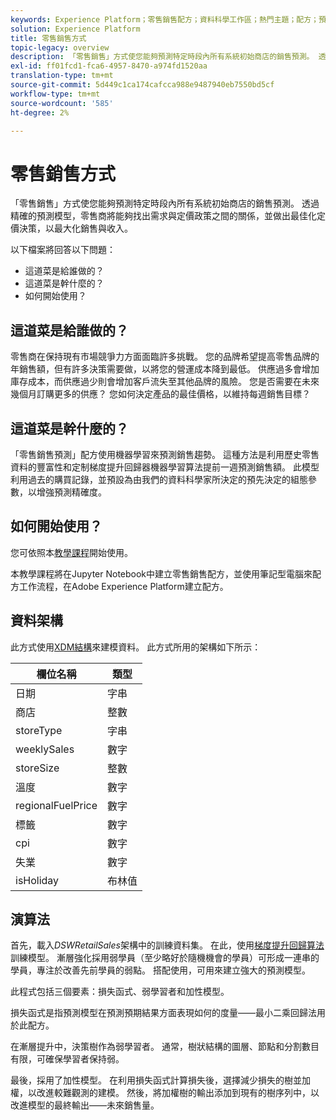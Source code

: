```yaml
---
keywords: Experience Platform；零售銷售配方；資料科學工作區；熱門主題；配方；預建配方
solution: Experience Platform
title: 零售銷售方式
topic-legacy: overview
description: 「零售銷售」方式使您能夠預測特定時段內所有系統初始商店的銷售預測。 透過精確的預測模型，零售商將能夠找出需求與定價政策之間的關係，並做出最佳化定價決策，以最大化銷售與收入。
exl-id: ff01fcd1-fca6-4957-8470-a974fd1520aa
translation-type: tm+mt
source-git-commit: 5d449c1ca174cafcca988e9487940eb7550bd5cf
workflow-type: tm+mt
source-wordcount: '585'
ht-degree: 2%

---
```


# 零售銷售方式

「零售銷售」方式使您能夠預測特定時段內所有系統初始商店的銷售預測。 透過精確的預測模型，零售商將能夠找出需求與定價政策之間的關係，並做出最佳化定價決策，以最大化銷售與收入。

以下檔案將回答以下問題：
* 這道菜是給誰做的？
* 這道菜是幹什麼的？
* 如何開始使用？

## 這道菜是給誰做的？

零售商在保持現有市場競爭力方面面臨許多挑戰。 您的品牌希望提高零售品牌的年銷售額，但有許多決策需要做，以將您的營運成本降到最低。 供應過多會增加庫存成本，而供應過少則會增加客戶流失至其他品牌的風險。 您是否需要在未來幾個月訂購更多的供應？ 您如何決定產品的最佳價格，以維持每週銷售目標？

## 這道菜是幹什麼的？

「零售銷售預測」配方使用機器學習來預測銷售趨勢。 這種方法是利用歷史零售資料的豐富性和定制梯度提升回歸器機器學習算法提前一週預測銷售額。 此模型利用過去的購買記錄，並預設為由我們的資料科學家所決定的預先決定的組態參數，以增強預測精確度。

## 如何開始使用？

您可依照本[教學課程](../jupyterlab/create-a-recipe.md)開始使用。

本教學課程將在Jupyter Notebook中建立零售銷售配方，並使用筆記型電腦來配方工作流程，在Adobe Experience Platform建立配方。

## 資料架構

此方式使用[XDM結構](../../xdm/schema/field-dictionary.md)來建模資料。 此方式所用的架構如下所示：

| 欄位名稱 | 類型 |
--- | ---
| 日期 | 字串 |
| 商店 | 整數 |
| storeType | 字串 |
| weeklySales | 數字 |
| storeSize | 整數 |
| 溫度 | 數字 |
| regionalFuelPrice | 數字 |
| 標籤 | 數字 |
| cpi | 數字 |
| 失業 | 數字 |
| isHoliday | 布林值 |


## 演算法

首先，載入&#x200B;*DSWRetailSales*&#x200B;架構中的訓練資料集。 在此，使用[梯度提升回歸算法](https://scikit-learn.org/stable/modules/generated/sklearn.ensemble.GradientBoostingRegressor.html)訓練模型。 漸層強化採用弱學員（至少略好於隨機機會的學員）可形成一連串的學員，專注於改善先前學員的弱點。 搭配使用，可用來建立強大的預測模型。

此程式包括三個要素：損失函式、弱學習者和加性模型。

損失函式是指預測模型在預測預期結果方面表現如何的度量——最小二乘回歸法用於此配方。

在漸層提升中，決策樹作為弱學習者。 通常，樹狀結構的圖層、節點和分割數目有限，可確保學習者保持弱。

最後，採用了加性模型。 在利用損失函式計算損失後，選擇減少損失的樹並加權，以改進較難觀測的建模。 然後，將加權樹的輸出添加到現有的樹序列中，以改進模型的最終輸出——未來銷售量。
